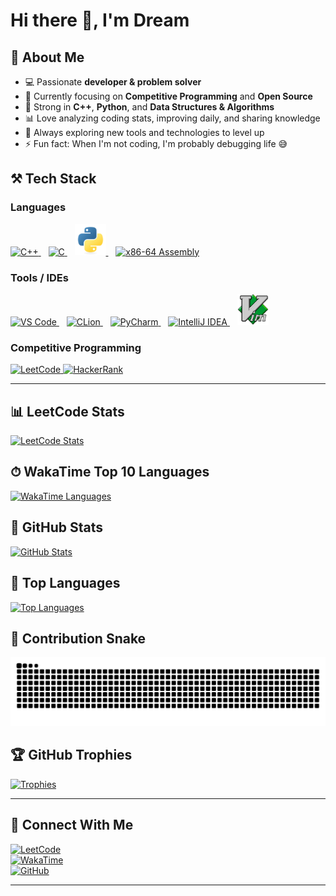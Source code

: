 # Hi there 👋, I'm Dream

## 🚀 About Me

- 💻 Passionate **developer & problem solver**
- 🌱 Currently focusing on **Competitive Programming** and **Open Source**
- 🧩 Strong in **C++**, **Python**, and **Data Structures & Algorithms**
- 📊 Love analyzing coding stats, improving daily, and sharing knowledge
- 🎯 Always exploring new tools and technologies to level up
- ⚡ Fun fact: When I'm not coding, I'm probably debugging life 😅


## ⚒️ Tech Stack

### Languages

<p>
    <a href="https://en.cppreference.com/w/">
        <img src="https://upload.wikimedia.org/wikipedia/commons/1/18/ISO_C%2B%2B_Logo.svg" alt="C++" width="50" height="50"/>
    </a>&nbsp;&nbsp;
    <a href="https://en.cppreference.com/w/c">
        <img src="https://upload.wikimedia.org/wikipedia/commons/1/19/C_Logo.png" alt="C" width="50" height="50"/>
    </a>&nbsp;&nbsp;
    <a href="https://www.python.org/">
        <img src="https://raw.githubusercontent.com/devicons/devicon/master/icons/python/python-original.svg" alt="Python" width="50" height="50"/>
    </a>&nbsp;&nbsp;
    <a href="https://en.wikipedia.org/wiki/X86-64#Assembly_language">
        <img src="https://www.pngkey.com/png/detail/479-4794953_assembly-x86-x86-icon.png" alt="x86-64 Assembly" width="50" height="50"/>
    </a>
</p>

### Tools / IDEs

<p>
    <a href="https://code.visualstudio.com/">
        <img src="https://upload.wikimedia.org/wikipedia/commons/9/9a/Visual_Studio_Code_1.35_icon.svg" alt="VS Code" width="50" height="50"/>
    </a>&nbsp;&nbsp;
    <a href="https://www.jetbrains.com/clion/">
        <img src="https://resources.jetbrains.com/storage/products/clion/img/meta/clion_logo_300x300.png" alt="CLion" width="50" height="50"/>
    </a>&nbsp;&nbsp;
    <a href="https://www.jetbrains.com/pycharm/">
        <img src="https://resources.jetbrains.com/storage/products/pycharm/img/meta/pycharm_logo_300x300.png" alt="PyCharm" width="50" height="50"/>
    </a>&nbsp;&nbsp;
    <a href="https://www.jetbrains.com/idea/">
        <img src="https://resources.jetbrains.com/storage/products/intellij-idea/img/meta/intellij-idea_logo_300x300.png" alt="IntelliJ IDEA" width="50" height="50"/>
    </a>&nbsp;&nbsp;
    <a href="https://www.vim.org/">
        <img src="https://raw.githubusercontent.com/devicons/devicon/master/icons/vim/vim-original.svg" alt="Vim" width="50" height="50"/>
    </a>
</p>

### Competitive Programming

<p>
    <a href="https://leetcode.com/u/Dream2503">
        <img src="https://upload.wikimedia.org/wikipedia/commons/1/19/LeetCode_logo_black.png" alt="LeetCode" width="50" height="50"/>
    </a>
    <a href="https://www.hackerrank.com/Dream2503">
        <img src="https://upload.wikimedia.org/wikipedia/commons/6/65/HackerRank_logo.png" alt="HackerRank" width="50" height="50"/>
    </a>
</p>

---

## 📊 LeetCode Stats

[![LeetCode Stats](https://leetcard.jacoblin.cool/dream2503?theme=dark&font=Karma&ext=contest)](https://leetcode.com/u/dream2503)


## ⏱ WakaTime Top 10 Languages

[![WakaTime Languages](https://github-readme-stats.vercel.app/api/wakatime?username=dream2503&layout=compact&langs_count=10&theme=dark)](https://wakatime.com/@1b593144-b3d6-4ba2-a778-6f2481bab639)


## 🏅 GitHub Stats

[![GitHub Stats](https://github-readme-stats.vercel.app/api?username=Dream2503&show_icons=true&theme=dark)](https://github.com/Dream2503)


## 🏅 Top Languages

[![Top Languages](https://github-readme-stats.vercel.app/api/top-langs/?username=Dream2503&layout=compact&langs_count=8&theme=dark&hide=Jupyter%20Notebook)](https://github.com/Dream2503)


## 🐍 Contribution Snake

![GitHub Snake](assets/snake-dark.svg#gh-dark-mode-only)


## 🏆 GitHub Trophies

[![Trophies](https://github-profile-trophy.vercel.app/?username=Dream2503&theme=onedark&no-frame=true&row=1&column=6)](https://github.com/Dream2503)

---

## 🔗 Connect With Me

[![LeetCode](https://img.shields.io/badge/LeetCode-orange?style=flat&logo=leetcode)](https://leetcode.com/dream2503)  
[![WakaTime](https://wakatime.com/badge/user/1b593144-b3d6-4ba2-a778-6f2481bab639.svg)](https://wakatime.com/@1b593144-b3d6-4ba2-a778-6f2481bab639)  
[![GitHub](https://img.shields.io/badge/GitHub-000?style=flat&logo=github)](https://github.com/Dream2503)

---
